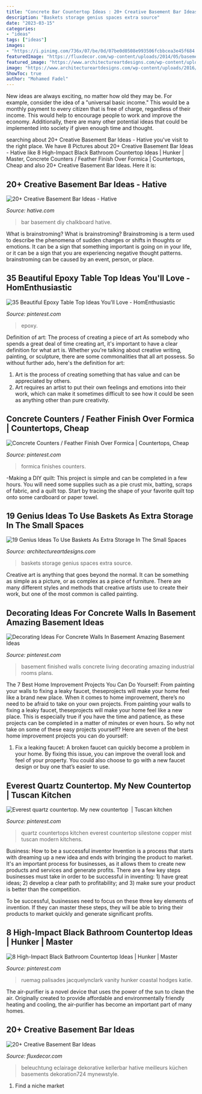 ```yaml
---
title: "Concrete Bar Countertop Ideas : 20+ Creative Basement Bar Ideas"
description: "Baskets storage genius spaces extra source"
date: "2023-03-15"
categories:
- "ideas"
tags: ["ideas"]
images:
- "https://i.pinimg.com/736x/07/be/0d/07be0d0508e993506fcbbcea3e45f684.jpg"
featuredImage: "https://fluxdecor.com/wp-content/uploads/2014/05/basement-bar-ideas/10-basement-bar-lighting-idea.jpg"
featured_image: "https://www.architectureartdesigns.com/wp-content/uploads/2016/05/17-1.jpg"
image: "https://www.architectureartdesigns.com/wp-content/uploads/2016/05/17-1.jpg"
ShowToc: true
author: "Mohamed Fadel"
---
```



New ideas are always exciting, no matter how old they may be. For example, consider the idea of a "universal basic income." This would be a monthly payment to every citizen that is free of charge, regardless of their income. This would help to encourage people to work and improve the economy. Additionally, there are many other potential ideas that could be implemented into society if given enough time and thought.

	

		
searching about 20+ Creative Basement Bar Ideas - Hative you've visit to the right place. We have 8 Pictures about 20+ Creative Basement Bar Ideas - Hative like 8 High-Impact Black Bathroom Countertop Ideas | Hunker | Master, Concrete Counters / Feather Finish Over Formica | Countertops, Cheap and also 20+ Creative Basement Bar Ideas. Here it is:
		
    
## 20+ Creative Basement Bar Ideas - Hative

<img loading=lazy src="https://hative.com/wp-content/uploads/2014/05/basement-bar-ideas/5-diy-chalkboard-wal.jpg" onerror="this.onerror=null;this.src='https://tse4.mm.bing.net/th?id=OIP.8kLX5nqRVEjPn8PVthRJZQHaLL&amp;pid=15.1';" alt="20+ Creative Basement Bar Ideas - Hative">

_Source: hative.com_

>bar basement diy chalkboard hative. 

	

What is brainstroming?
What is brainstroming? Brainstroming is a term used to describe the phenomena of sudden changes or shifts in thoughts or emotions. It can be a sign that something important is going on in your life, or it can be a sign that you are experiencing negative thought patterns. brainstroming can be caused by an event, person, or place.

    
## 35 Beautiful Epoxy Table Top Ideas You&#039;ll Love - HomEnthusiastic

<img loading=lazy src="https://i.pinimg.com/736x/0b/9a/97/0b9a97f97bbc247bd54f6e4540164485.jpg" onerror="this.onerror=null;this.src='https://tse4.mm.bing.net/th?id=OIP.OIWPS7UDd4okipJ7ZpNSqgHaJ3&amp;pid=15.1';" alt="35 Beautiful Epoxy Table Top Ideas You&#039;ll Love - HomEnthusiastic">

_Source: pinterest.com_

>epoxy. 

	

Definition of art: The process of creating a piece of art
As somebody who spends a great deal of time creating art, it's important to have a clear definition for what art is. Whether you're talking about creative writing, painting, or sculpture, there are some commonalities that all art possess. So without further ado, here's the definition for art: 
1. Art is the process of creating something that has value and can be appreciated by others.
2. Art requires an artist to put their own feelings and emotions into their work, which can make it sometimes difficult to see how it could be seen as anything other than pure creativity.

    
## Concrete Counters / Feather Finish Over Formica | Countertops, Cheap

<img loading=lazy src="https://i.pinimg.com/736x/8e/a7/87/8ea7873f4a49eae13dd249515a92df95.jpg" onerror="this.onerror=null;this.src='https://tse3.mm.bing.net/th?id=OIP.E2GuokszMzfFLyge9YxK4wHaJ3&amp;pid=15.1';" alt="Concrete Counters / Feather Finish Over Formica | Countertops, Cheap">

_Source: pinterest.com_

>formica finishes counters. 

	

-Making a DIY quilt: This project is simple and can be completed in a few hours. You will need some supplies such as a pie crust mix, batting, scraps of fabric, and a quilt top. Start by tracing the shape of your favorite quilt top onto some cardboard or paper towel.

    
## 19 Genius Ideas To Use Baskets As Extra Storage In The Small Spaces

<img loading=lazy src="https://www.architectureartdesigns.com/wp-content/uploads/2016/05/17-1.jpg" onerror="this.onerror=null;this.src='https://tse2.mm.bing.net/th?id=OIP.hwLmvN_Cxeovq465Y1ILnQHaJ4&amp;pid=15.1';" alt="19 Genius Ideas To Use Baskets As Extra Storage In The Small Spaces">

_Source: architectureartdesigns.com_

>baskets storage genius spaces extra source. 

	

Creative art is anything that goes beyond the normal. It can be something as simple as a picture, or as complex as a piece of furniture. There are many different styles and methods that creative artists use to create their work, but one of the most common is called painting.

    
## Decorating Ideas For Concrete Walls In Basement Amazing Basement Ideas

<img loading=lazy src="https://i.pinimg.com/736x/07/be/0d/07be0d0508e993506fcbbcea3e45f684.jpg" onerror="this.onerror=null;this.src='https://tse3.mm.bing.net/th?id=OIP.5996wWgyY8QWw-YsJPKfkwHaE8&amp;pid=15.1';" alt="Decorating Ideas For Concrete Walls In Basement Amazing Basement Ideas">

_Source: pinterest.com_

>basement finished walls concrete living decorating amazing industrial rooms plans. 

	

The 7 Best Home Improvement Projects You Can Do Yourself: From painting your walls to fixing a leaky faucet, theseprojects will make your home feel like a brand new place.
When it comes to home improvement, there’s no need to be afraid to take on your own projects. From painting your walls to fixing a leaky faucet, theseprojects will make your home feel like a new place. This is especially true if you have the time and patience, as these projects can be completed in a matter of minutes or even hours. So why not take on some of these easy projects yourself? Here are seven of the best home improvement projects you can do yourself: 
1. Fix a leaking faucet: A broken faucet can quickly become a problem in your home. By fixing this issue, you can improve the overall look and feel of your property. You could also choose to go with a new faucet design or buy one that’s easier to use.


    
## Everest Quartz Countertop. My New Countertop ️ | Tuscan Kitchen

<img loading=lazy src="https://i.pinimg.com/736x/3d/eb/21/3deb21b48e130b4bfcf7d712a5227c1a.jpg" onerror="this.onerror=null;this.src='https://tse1.mm.bing.net/th?id=OIP.FgnexXIlk778rzMT4qYnYAHaJ4&amp;pid=15.1';" alt="Everest quartz countertop. My new countertop ️ | Tuscan kitchen">

_Source: pinterest.com_

>quartz countertops kitchen everest countertop silestone copper mist tuscan modern kitchens. 

	

Business: How to be a successful inventor
Invention is a process that starts with dreaming up a new idea and ends with bringing the product to market. It's an important process for businesses, as it allows them to create new products and services and generate profits.
There are a few key steps businesses must take in order to be successful in inventing: 1) have great ideas; 2) develop a clear path to profitability; and 3) make sure your product is better than the competition.

To be successful, businesses need to focus on these three key elements of invention. If they can master these steps, they will be able to bring their products to market quickly and generate significant profits.

    
## 8 High-Impact Black Bathroom Countertop Ideas | Hunker | Master

<img loading=lazy src="https://i.pinimg.com/736x/6a/d7/0e/6ad70e8dd5bc36a64a1d7ec46b637dbc.jpg" onerror="this.onerror=null;this.src='https://tse2.mm.bing.net/th?id=OIP.ya47dflMPXzZ9ncMlfGaFQHaLH&amp;pid=15.1';" alt="8 High-Impact Black Bathroom Countertop Ideas | Hunker | Master">

_Source: pinterest.com_

>ruemag palisades jacquelynclark vanity hunker coastal hodges katie. 

	

The air-purifier is a novel device that uses the power of the sun to clean the air. Originally created to provide affordable and environmentally friendly heating and cooling, the air-purifier has become an important part of many homes.

    
## 20+ Creative Basement Bar Ideas

<img loading=lazy src="https://fluxdecor.com/wp-content/uploads/2014/05/basement-bar-ideas/10-basement-bar-lighting-idea.jpg" onerror="this.onerror=null;this.src='https://tse1.mm.bing.net/th?id=OIP.MMri0VgU6kTbTh9_d1WH_QHaJ4&amp;pid=15.1';" alt="20+ Creative Basement Bar Ideas">

_Source: fluxdecor.com_

>beleuchtung eclairage dekorative kellerbar hative meilleurs küchen basements dekoration724 mynewstyle. 

	

1. Find a niche market 

